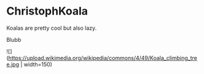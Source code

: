# ChristophKoala

Koalas are pretty cool but also lazy.

Blubb

![](https://upload.wikimedia.org/wikipedia/commons/4/49/Koala_climbing_tree.jpg | width=150)
